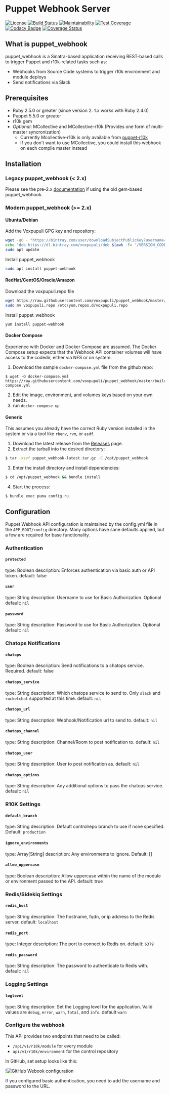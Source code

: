 # Puppet Webhook Server

[![License](https://img.shields.io/github/license/voxpupuli/puppet_webhook.svg)](https://github.com/voxpupuli/puppet_webhook/blob/master/LICENSE)
[![Build Status](https://img.shields.io/travis/voxpupuli/puppet_webhook.svg)](https://travis-ci.org/voxpupuli/puppet_webhook)
[![Maintainability](https://api.codeclimate.com/v1/badges/f4f083a54a85f4cc97f0/maintainability)](https://codeclimate.com/github/voxpupuli/puppet_webhook/maintainability)
[![Test Coverage](https://api.codeclimate.com/v1/badges/f4f083a54a85f4cc97f0/test_coverage)](https://codeclimate.com/github/voxpupuli/puppet_webhook/test_coverage)
[![Codacy Badge](https://api.codacy.com/project/badge/Grade/f73823762ec947889866c63c4ea47540)](https://www.codacy.com/app/VoxPupuli/puppet_webhook?utm_source=github.com&amp;utm_medium=referral&amp;utm_content=voxpupuli/puppet_webhook&amp;utm_campaign=Badge_Grade)
[![Coverage Status](https://coveralls.io/repos/github/voxpupuli/puppet_webhook/badge.svg?branch=master)](https://coveralls.io/github/voxpupuli/puppet_webhook?branch=master)

## What is puppet_webhook

puppet_webhook is a Sinatra-based application receiving REST-based calls to trigger Puppet and r10k-related tasks such as:

* Webhooks from Source Code systems to trigger r10k environment and module deploys
* Send notifications via Slack

## Prerequisites

* Ruby 2.5.0 or greater (since version 2. 1.x works with Ruby 2.4.0)
* Puppet 5.5.0 or greater
* r10k gem
* *Optional*: MCollective and MCollective-r10k (Provides one form of multi-master syncronization)
    * Currently Mcollective-r10k is only available from [puppet-r10k](https://github.com/voxpupuli/puppet-r10k)
    * If you don't want to use MCollective, you could install this webhook on each compile master instead

## Installation

### Legacy puppet_webhook (< 2.x)

Please see the pre-2.x [documentation](docs/LEGACY.md) if using the old gem-based puppet_webhook.

### Modern puppet_webhook (>= 2.x)

#### Ubuntu/Debian

Add the Voxpupuli GPG key and repository:
```bash
wget -qO - "https://bintray.com/user/downloadSubjectPublicKey?username=voxpupuli" | sudo apt-key add -
echo "deb https://dl.bintray.com/voxpupuli/deb $(awk -F= '/VERSION_CODENAME=/ {print $2}' /etc/os-release) main" | sudo tee -a /etc/apt/sources.list.d/voxpupuli.list
sudo apt update
```

Install puppet_webhook
```bash
sudo apt install puppet-webhook
```

#### RedHat/CentOS/Oracle/Amazon

Download the voxpupuli.repo file
```bash
wget https://raw.githubusercontent.com/voxpupuli/puppet_webhook/master/build/repos/voxpupuli.repo -o voxpupuli.repo
sudo mv voxpupuli.repo /etc/yum.repos.d/voxpupuli.repo
```

Install puppet_webhook
```
yum install puppet-webhook
```

#### Docker Compose
Experience with Docker and Docker Compose are assumed. The Docker Compose setup expects that the Webhook API container volumes will have access to the codedir, either via NFS or on system.

1. Download the sample `docker-compose.yml` file from the github repo:
```
$ wget -O docker-compose.yml https://raw.githubusercontent.com/voxpupuli/puppet_webhook/master/build/docker/docker-compose.yml
```
2. Edit the image, environment, and volumes keys based on your own needs.
3. run `docker-compose up`

#### Generic

This assumes you already have the correct Ruby version installed in the system or via a tool like `rbenv`, `rvm`, or `asdf`.

1. Download the latest release from the [Releases](https://github.com/voxpupuli/puppet_webhook/releases) page.
2. Extract the tarball into the desired directory:
```bash
$ tar -xzvf puppet_webhook-latest.tar.gz -C /opt/puppet_webhook
```
3. Enter the install directory and install dependencies:
```bash
$ cd /opt/puppet_webhook && bundle install
```
4. Start the process:
```bash
$ bundle exec puma config.ru
```

## Configuration

Puppet Webhook API configuration is maintained by the config.yml file in the `APP_ROOT/config` directory. Many options have sane defaults applied, but a few are required for base functionality.

### Authentication

#### `protected`

type: Boolean
description: Enforces authentication via basic auth or API token.
default: false

#### `user`

type: String
description: Username to use for Basic Authorization. Optional
default: `nil`

#### `password`

type: String
description: Password to use for Basic Authorization. Optional
default: `nil`

### Chatops Notifications

#### `chatops`

type: Boolean
description: Send notifications to a chatops service. Required.
default: false

#### `chatops_service`

type: String
description: Which chatops service to send to. Only `slack` and `rocketchat` supported at this time.
default: `nil`

#### `chatops_url`

type: String
description: Webhook/Notification url to send to.
default: `nil`

#### `chatops_channel`

type: String
description: Channel/Room to post notification to.
default: `nil`

#### `chatops_user`

type: String
description: User to post notification as.
default: `nil`

#### `chatops_options`

type: String
description: Any additional options to pass the chatops service.
default: `nil`

### R10K Settings

#### `default_branch`

type: String
description: Default controlrepo branch to use if none specified.
Default: `production`

#### `ignore_environments`

type: Array[String]
description: Any environments to ignore.
Default: []

#### `allow_uppercase`

type: Boolean
description: Allow uppercase within the name of the module or environment passed to the API.
default: true

### Redis/Sidekiq Settings

#### `redis_host`

type: String
description: The hostname, fqdn, or ip address to the Redis server.
default: `localhost`

#### `redis_port`

type: Integer
description: The port to connect to Redis on.
default: `6379`

#### `redis_password`

type: String
description: The password to authenticate to Redis with.
default: `nil`

### Logging Settings

#### `loglevel`

type: String
description: Set the Logging level for the application. Valid values are `debug`, `error`, `warn`, `fatal`, and `info`.
default `warn`

### Configure the webhook

This API provides two endpoints that need to be called:

* `/api/v1/r10k/module` for every module
* `api/v1/r10k/environment` for the control repository

In GitHub, set setup looks like this:

!![GitHub Webook configuration](images/gh.png)

If you configured basic authentication, you need to add the username and password to the URL.

